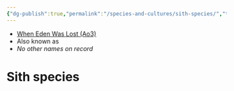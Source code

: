 ```yaml
---
{"dg-publish":true,"permalink":"/species-and-cultures/sith-species/","tags":["species","unfinished"],"noteIcon":"saber1"}
---
```


- [When Eden Was Lost (Ao3)](https://archiveofourown.org/works/19334440/chapters/45992584)
- Also known as
- *No other names on record*
# Sith species


